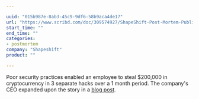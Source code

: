 ```yaml
---

uuid: "015b987e-8ab3-45c9-9df6-58b9aca4de17"
url: "https://www.scribd.com/doc/309574927/ShapeShift-Post-Mortem-Public"
start_time: ""
end_time: ""
categories:
- postmortem
company: "Shapeshift"
product: ""

---
```


Poor security practices enabled an employee to steal $200,000 in cryptocurrency in 3 separate hacks over a 1 month period. The company's CEO expanded upon the story in a [blog post](http://moneyandstate.com/looting-of-the-fox/).
